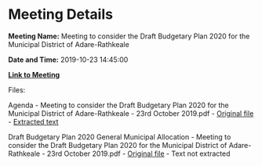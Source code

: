 # Meeting Details

**Meeting Name:** Meeting to consider the Draft Budgetary Plan 2020 for the Municipal District of Adare-Rathkeale

**Date and Time:** 2019-10-23 14:45:00

**[Link to Meeting](https://www.limerick.ie/council/whats-on/meeting-consider-draft-budgetary-plan-2020-municipal-district-adare-rathkeale)**

Files: 

Agenda - Meeting to consider the Draft Budgetary Plan 2020 for the Municipal District of Adare-Rathkeale - 23rd October 2019.pdf - [Original file](https://www.limerick.ie/sites/default/files/media/documents/2019-10/00%20Agenda%2023rd%20October%2C%202019_0.pdf) - [Extracted text](./Agenda%20-%C2%A0Meeting%20to%20consider%20the%20Draft%20Budgetary%20Plan%202020%20for%20the%20Municipal%20District%20of%20Adare-Rathkeale%20-%2023rd%20October%202019.md)

Draft Budgetary Plan 2020 General Municipal Allocation - Meeting to consider the Draft Budgetary Plan 2020 for the Municipal District of Adare-Rathkeale - 23rd October 2019.pdf - [Original file](https://www.limerick.ie/sites/default/files/media/documents/2019-10/01%20Draft%20Budgetary%20Plan%202020%20-%20General%20Municipal%20Allocation.pdf) - Text not extracted

